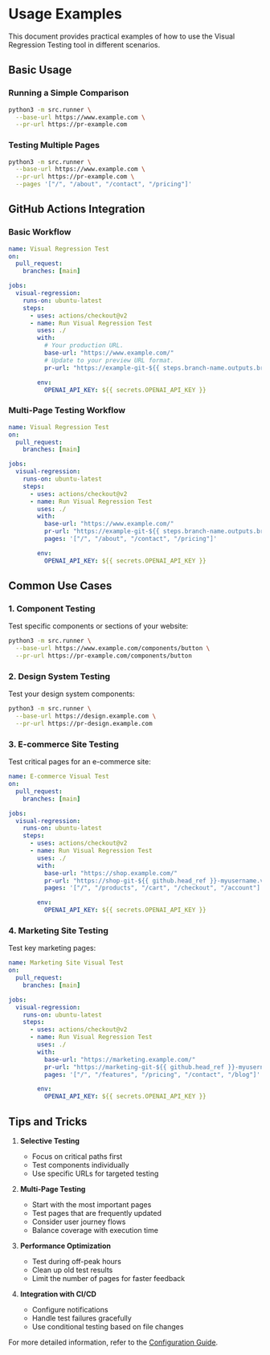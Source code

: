 # Usage Examples

This document provides practical examples of how to use the Visual Regression Testing tool in different scenarios.

## Basic Usage

### Running a Simple Comparison

```bash
python3 -m src.runner \
  --base-url https://www.example.com \
  --pr-url https://pr-example.com
```

### Testing Multiple Pages

```bash
python3 -m src.runner \
  --base-url https://www.example.com \
  --pr-url https://pr-example.com \
  --pages '["/", "/about", "/contact", "/pricing"]'
```

## GitHub Actions Integration

### Basic Workflow

```yaml
name: Visual Regression Test
on:
  pull_request:
    branches: [main]

jobs:
  visual-regression:
    runs-on: ubuntu-latest
    steps:
      - uses: actions/checkout@v2
      - name: Run Visual Regression Test
        uses: ./
        with:
          # Your production URL.
          base-url: "https://www.example.com/"
          # Update to your preview URL format.
          pr-url: "https://example-git-${{ steps.branch-name.outputs.branch_name }}-{{github.actor}}.vercel.app"

        env:
          OPENAI_API_KEY: ${{ secrets.OPENAI_API_KEY }}
```

### Multi-Page Testing Workflow

```yaml
name: Visual Regression Test
on:
  pull_request:
    branches: [main]

jobs:
  visual-regression:
    runs-on: ubuntu-latest
    steps:
      - uses: actions/checkout@v2
      - name: Run Visual Regression Test
        uses: ./
        with:
          base-url: "https://www.example.com/"
          pr-url: "https://example-git-${{ steps.branch-name.outputs.branch_name }}-{{github.actor}}.vercel.app"
          pages: '["/", "/about", "/contact", "/pricing"]'

        env:
          OPENAI_API_KEY: ${{ secrets.OPENAI_API_KEY }}
```

## Common Use Cases

### 1. Component Testing

Test specific components or sections of your website:

```bash
python3 -m src.runner \
  --base-url https://www.example.com/components/button \
  --pr-url https://pr-example.com/components/button
```

### 2. Design System Testing

Test your design system components:

```bash
python3 -m src.runner \
  --base-url https://design.example.com \
  --pr-url https://pr-design.example.com
```

### 3. E-commerce Site Testing

Test critical pages for an e-commerce site:

```yaml
name: E-commerce Visual Test
on:
  pull_request:
    branches: [main]

jobs:
  visual-regression:
    runs-on: ubuntu-latest
    steps:
      - uses: actions/checkout@v2
      - name: Run Visual Regression Test
        uses: ./
        with:
          base-url: "https://shop.example.com/"
          pr-url: "https://shop-git-${{ github.head_ref }}-myusername.vercel.app"
          pages: '["/", "/products", "/cart", "/checkout", "/account"]'

        env:
          OPENAI_API_KEY: ${{ secrets.OPENAI_API_KEY }}
```

### 4. Marketing Site Testing

Test key marketing pages:

```yaml
name: Marketing Site Visual Test
on:
  pull_request:
    branches: [main]

jobs:
  visual-regression:
    runs-on: ubuntu-latest
    steps:
      - uses: actions/checkout@v2
      - name: Run Visual Regression Test
        uses: ./
        with:
          base-url: "https://marketing.example.com/"
          pr-url: "https://marketing-git-${{ github.head_ref }}-myusername.vercel.app"
          pages: '["/", "/features", "/pricing", "/contact", "/blog"]'

        env:
          OPENAI_API_KEY: ${{ secrets.OPENAI_API_KEY }}
```

## Tips and Tricks

1. **Selective Testing**

   - Focus on critical paths first
   - Test components individually
   - Use specific URLs for targeted testing

2. **Multi-Page Testing**

   - Start with the most important pages
   - Test pages that are frequently updated
   - Consider user journey flows
   - Balance coverage with execution time

3. **Performance Optimization**

   - Test during off-peak hours
   - Clean up old test results
   - Limit the number of pages for faster feedback

4. **Integration with CI/CD**
   - Configure notifications
   - Handle test failures gracefully
   - Use conditional testing based on file changes

For more detailed information, refer to the [Configuration Guide](configuration.md).
